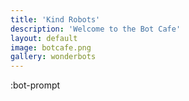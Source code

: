 ```yaml
---
title: 'Kind Robots'
description: 'Welcome to the Bot Cafe'
layout: default
image: botcafe.png
gallery: wonderbots
---
```


:bot-prompt
